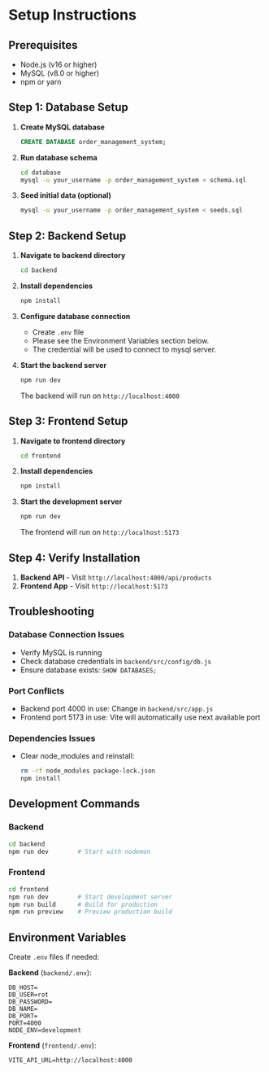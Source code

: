 # Setup Instructions

## Prerequisites

- Node.js (v16 or higher)
- MySQL (v8.0 or higher)
- npm or yarn

## Step 1: Database Setup

1. **Create MySQL database**

   ```sql
   CREATE DATABASE order_management_system;
   ```

2. **Run database schema**

   ```bash
   cd database
   mysql -u your_username -p order_management_system < schema.sql
   ```

3. **Seed initial data (optional)**
   ```bash
   mysql -u your_username -p order_management_system < seeds.sql
   ```

## Step 2: Backend Setup

1. **Navigate to backend directory**

   ```bash
   cd backend
   ```

2. **Install dependencies**

   ```bash
   npm install
   ```

3. **Configure database connection**

   - Create `.env` file
   - Please see the Environment Variables section below.
   - The credential will be used to connect to mysql server.

4. **Start the backend server**
   ```bash
   npm run dev
   ```
   The backend will run on `http://localhost:4000`

## Step 3: Frontend Setup

1. **Navigate to frontend directory**

   ```bash
   cd frontend
   ```

2. **Install dependencies**

   ```bash
   npm install
   ```

3. **Start the development server**
   ```bash
   npm run dev
   ```
   The frontend will run on `http://localhost:5173`

## Step 4: Verify Installation

1. **Backend API** - Visit `http://localhost:4000/api/products`
2. **Frontend App** - Visit `http://localhost:5173`

## Troubleshooting

### Database Connection Issues

- Verify MySQL is running
- Check database credentials in `backend/src/config/db.js`
- Ensure database exists: `SHOW DATABASES;`

### Port Conflicts

- Backend port 4000 in use: Change in `backend/src/app.js`
- Frontend port 5173 in use: Vite will automatically use next available port

### Dependencies Issues

- Clear node_modules and reinstall:
  ```bash
  rm -rf node_modules package-lock.json
  npm install
  ```

## Development Commands

### Backend

```bash
cd backend
npm run dev        # Start with nodemon
```

### Frontend

```bash
cd frontend
npm run dev        # Start development server
npm run build      # Build for production
npm run preview    # Preview production build
```

## Environment Variables

Create `.env` files if needed:

**Backend** (`backend/.env`):

```
DB_HOST=
DB_USER=rot
DB_PASSWORD=
DB_NAME=
DB_PORT=
PORT=4000
NODE_ENV=development
```

**Frontend** (`frontend/.env`):

```
VITE_API_URL=http://localhost:4000
```
